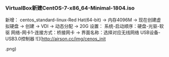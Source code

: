 ### VirtualBox新建CentOS-7-x86_64-Minimal-1804.iso

新增：
centos_standard-linux-Red Hat(64-bit) -> 内存4096M -> 现在创建虚拟硬盘 -> 创建 -> VDI -> 动态分配 -> 20G
设置：
系统-启动顺序：硬盘-光驱-软驱
网络-网卡1-连接方式：桥接网卡 -> 界面名称：选择对应无线网络
USB设备-USB3.0控制器
![](http://airson.cc/img/cenos_init

.png)